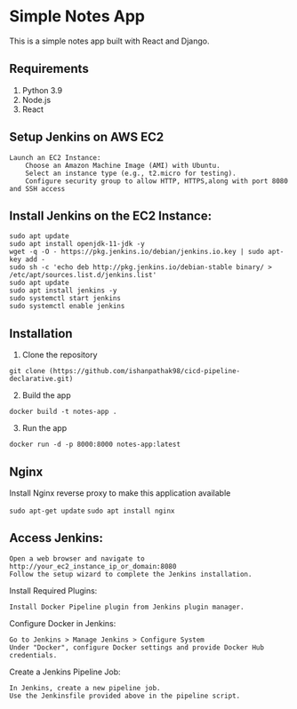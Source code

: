 # Simple Notes App 
This is a simple notes app built with React and Django.

## Requirements
1. Python 3.9
2. Node.js
3. React

## Setup Jenkins on AWS EC2

    Launch an EC2 Instance:
        Choose an Amazon Machine Image (AMI) with Ubuntu.
        Select an instance type (e.g., t2.micro for testing).
        Configure security group to allow HTTP, HTTPS,along with port 8080 and SSH access

    

## Install Jenkins on the EC2 Instance:
```
sudo apt update
sudo apt install openjdk-11-jdk -y
wget -q -O - https://pkg.jenkins.io/debian/jenkins.io.key | sudo apt-key add -
sudo sh -c 'echo deb http://pkg.jenkins.io/debian-stable binary/ > /etc/apt/sources.list.d/jenkins.list'
sudo apt update
sudo apt install jenkins -y
sudo systemctl start jenkins
sudo systemctl enable jenkins
```

## Installation
1. Clone the repository
```
git clone (https://github.com/ishanpathak98/cicd-pipeline-declarative.git)
```

2. Build the app
```
docker build -t notes-app .
```

3. Run the app
```
docker run -d -p 8000:8000 notes-app:latest
```

## Nginx

Install Nginx reverse proxy to make this application available

`sudo apt-get update`
`sudo apt install nginx` 

## Access Jenkins:

    Open a web browser and navigate to http://your_ec2_instance_ip_or_domain:8080
    Follow the setup wizard to complete the Jenkins installation.

Install Required Plugins:

    Install Docker Pipeline plugin from Jenkins plugin manager.

Configure Docker in Jenkins:

    Go to Jenkins > Manage Jenkins > Configure System
    Under "Docker", configure Docker settings and provide Docker Hub credentials.

Create a Jenkins Pipeline Job:

    In Jenkins, create a new pipeline job.
    Use the Jenkinsfile provided above in the pipeline script.
